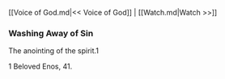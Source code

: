 [[Voice of God.md|<< Voice of God]]  |  [[Watch.md|Watch >>]]

### Washing Away of Sin
The anointing of the spirit.1



1 Beloved Enos, 41.